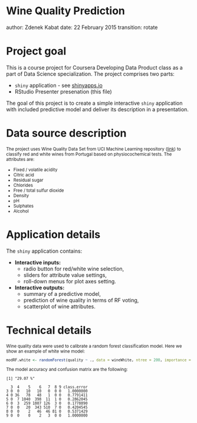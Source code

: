Wine Quality Prediction
========================================================
author: Zdenek Kabat
date: 22 February 2015
transition: rotate

Project goal
========================================================

This is a course project for Coursera Developing Data Product class as a part
of Data Science specialization. The project comprises two parts:
- `shiny` application - see [shinyapps.io](http://zkabat.shinyapps.io/WineQualityPrediction/)
- RStudio Presenter presenation (this file)

The goal of this project is to create a simple interactive `shiny` application
with included predictive model and deliver its description in a presentation.


Data source description
========================================================

<small>The project uses Wine Quality Data Set from UCI Machine Learning repository ([link](https://archive.ics.uci.edu/ml/datasets/Wine+Quality)) to classify red and white wines from Portugal based on physiocochemical tests. The attributes are:

- Fixed / volatile acidity
- Citric acid
- Residual sugar
- Chlorides
- Free / total sulfur dioxide
- Density
- pH
- Sulphates
- Alcohol

</small>

Application details
========================================================

The `shiny` application contains:

- **Interactive inputs:** 
    - radio button for red/white wine selection,
    - sliders for attribute value settings,
    - roll-down menus for plot axes setting.
- **Interactive outputs:** 
    - summary of a predictive model,
    - prediction of wine quality in terms of RF voting, 
    - scatterplot of wine attributes.

Technical details
========================================================

<small>
Wine quality data were used to calibrate a random forest classification model. 
Here we show an example of white wine model:




```r
modRF.white <- randomForest(quality ~ ., data = wineWhite, ntree = 200, importance = TRUE)
```

The model accuracy and confusion matrix are the following:


```
[1] "29.07 %"
```

```
  3  4    5    6   7  8 9 class.error
3 0  0   10   10   0  0 0   1.0000000
4 0 36   78   48   1  0 0   0.7791411
5 0  7 1040  398  11  1 0   0.2862045
6 0  3  259 1807 126  3 0   0.1778890
7 0  0   20  343 510  7 0   0.4204545
8 0  0    2   46  46 81 0   0.5371429
9 0  0    0    2   3  0 0   1.0000000
```
</small>
